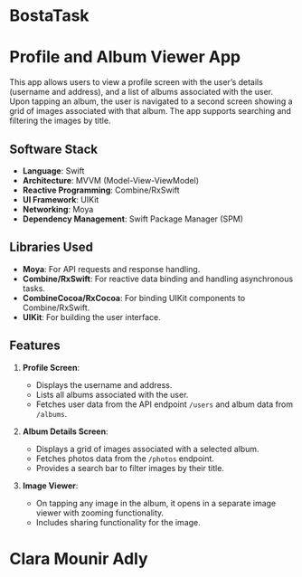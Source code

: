 # BostaTask
# Profile and Album Viewer App

This app allows users to view a profile screen with the user’s details (username and address), and a list of albums associated with the user. Upon tapping an album, the user is navigated to a second screen showing a grid of images associated with that album. The app supports searching and filtering the images by title.

## Software Stack
- **Language**: Swift
- **Architecture**: MVVM (Model-View-ViewModel)
- **Reactive Programming**: Combine/RxSwift
- **UI Framework**: UIKit
- **Networking**: Moya
- **Dependency Management**: Swift Package Manager (SPM)

## Libraries Used
- **Moya**: For API requests and response handling.
- **Combine/RxSwift**: For reactive data binding and handling asynchronous tasks.
- **CombineCocoa/RxCocoa**: For binding UIKit components to Combine/RxSwift.
- **UIKit**: For building the user interface.

## Features
1. **Profile Screen**:
   - Displays the username and address.
   - Lists all albums associated with the user.
   - Fetches user data from the API endpoint `/users` and album data from `/albums`.

2. **Album Details Screen**:
   - Displays a grid of images associated with a selected album.
   - Fetches photos data from the `/photos` endpoint.
   - Provides a search bar to filter images by their title.
   
3. **Image Viewer**:
   - On tapping any image in the album, it opens in a separate image viewer with zooming functionality.
   - Includes sharing functionality for the image.
# Clara Mounir Adly
